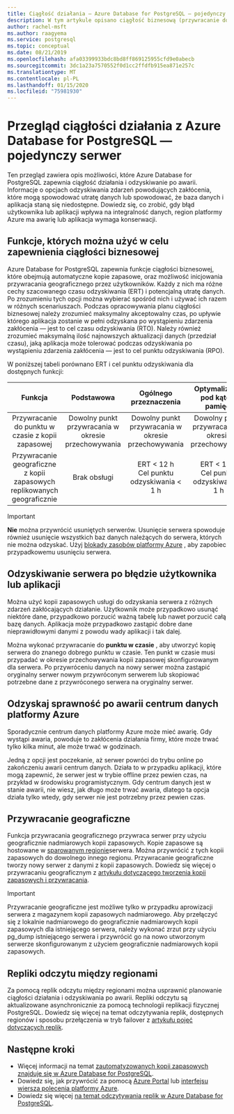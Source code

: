```yaml
---
title: Ciągłość działania — Azure Database for PostgreSQL — pojedynczy serwer
description: W tym artykule opisano ciągłość biznesową (przywracanie do punktu w czasie, awaria centrum danych, przywracanie geograficzne) podczas korzystania z Azure Database for PostgreSQL.
author: rachel-msft
ms.author: raagyema
ms.service: postgresql
ms.topic: conceptual
ms.date: 08/21/2019
ms.openlocfilehash: afa03399933bdc8bd8ff869125955cfd9e0abecb
ms.sourcegitcommit: 3dc1a23a7570552f0d1cc2ffdfb915ea871e257c
ms.translationtype: MT
ms.contentlocale: pl-PL
ms.lasthandoff: 01/15/2020
ms.locfileid: "75981930"
---
```

# <a name="overview-of-business-continuity-with-azure-database-for-postgresql---single-server"></a>Przegląd ciągłości działania z Azure Database for PostgreSQL — pojedynczy serwer

Ten przegląd zawiera opis możliwości, które Azure Database for PostgreSQL zapewnia ciągłość działania i odzyskiwanie po awarii. Informacje o opcjach odzyskiwania zdarzeń powodujących zakłócenia, które mogą spowodować utratę danych lub spowodować, że baza danych i aplikacja staną się niedostępne. Dowiedz się, co zrobić, gdy błąd użytkownika lub aplikacji wpływa na integralność danych, region platformy Azure ma awarię lub aplikacja wymaga konserwacji.

## <a name="features-that-you-can-use-to-provide-business-continuity"></a>Funkcje, których można użyć w celu zapewnienia ciągłości biznesowej

Azure Database for PostgreSQL zapewnia funkcje ciągłości biznesowej, które obejmują automatyczne kopie zapasowe, oraz możliwość inicjowania przywracania geograficznego przez użytkowników. Każdy z nich ma różne cechy szacowanego czasu odzyskiwania (ERT) i potencjalną utratę danych. Po zrozumieniu tych opcji można wybierać spośród nich i używać ich razem w różnych scenariuszach. Podczas opracowywania planu ciągłości biznesowej należy zrozumieć maksymalny akceptowalny czas, po upływie którego aplikacja zostanie w pełni odzyskana po wystąpieniu zdarzenia zakłócenia — jest to cel czasu odzyskiwania (RTO). Należy również zrozumieć maksymalną ilość najnowszych aktualizacji danych (przedział czasu), jaką aplikacja może tolerować podczas odzyskiwania po wystąpieniu zdarzenia zakłócenia — jest to cel punktu odzyskiwania (RPO).

W poniższej tabeli porównano ERT i cel punktu odzyskiwania dla dostępnych funkcji:

| **Funkcja** | **Podstawowa** | **Ogólnego przeznaczenia** | **Optymalizacja pod kątem pamięci** |
| :------------: | :-------: | :-----------------: | :------------------: |
| Przywracanie do punktu w czasie z kopii zapasowej | Dowolny punkt przywracania w okresie przechowywania | Dowolny punkt przywracania w okresie przechowywania | Dowolny punkt przywracania w okresie przechowywania |
| Przywracanie geograficzne z kopii zapasowych replikowanych geograficznie | Brak obsługi | ERT < 12 h<br/>Cel punktu odzyskiwania < 1 h | ERT < 12 h<br/>Cel punktu odzyskiwania < 1 h |

> [!IMPORTANT]
> **Nie** można przywrócić usuniętych serwerów. Usunięcie serwera spowoduje również usunięcie wszystkich baz danych należących do serwera, których nie można odzyskać. Użyj [blokady zasobów platformy Azure](../azure-resource-manager/management/lock-resources.md) , aby zapobiec przypadkowemu usunięciu serwera.

## <a name="recover-a-server-after-a-user-or-application-error"></a>Odzyskiwanie serwera po błędzie użytkownika lub aplikacji

Można użyć kopii zapasowych usługi do odzyskania serwera z różnych zdarzeń zakłócających działanie. Użytkownik może przypadkowo usunąć niektóre dane, przypadkowo porzucić ważną tabelę lub nawet porzucić całą bazę danych. Aplikacja może przypadkowo zastąpić dobre dane nieprawidłowymi danymi z powodu wady aplikacji i tak dalej.

Można wykonać przywracanie do **punktu w czasie** , aby utworzyć kopię serwera do znanego dobrego punktu w czasie. Ten punkt w czasie musi przypadać w okresie przechowywania kopii zapasowej skonfigurowanym dla serwera. Po przywróceniu danych na nowy serwer można zastąpić oryginalny serwer nowym przywróconym serwerem lub skopiować potrzebne dane z przywróconego serwera na oryginalny serwer.

## <a name="recover-from-an-azure-data-center-outage"></a>Odzyskaj sprawność po awarii centrum danych platformy Azure

Sporadycznie centrum danych platformy Azure może mieć awarię. Gdy wystąpi awaria, powoduje to zakłócenia działania firmy, które może trwać tylko kilka minut, ale może trwać w godzinach.

Jedną z opcji jest poczekanie, aż serwer powróci do trybu online po zakończeniu awarii centrum danych. Działa to w przypadku aplikacji, które mogą zapewnić, że serwer jest w trybie offline przez pewien czas, na przykład w środowisku programistycznym. Gdy centrum danych jest w stanie awarii, nie wiesz, jak długo może trwać awaria, dlatego ta opcja działa tylko wtedy, gdy serwer nie jest potrzebny przez pewien czas.

## <a name="geo-restore"></a>Przywracanie geograficzne

Funkcja przywracania geograficznego przywraca serwer przy użyciu geograficznie nadmiarowych kopii zapasowych. Kopie zapasowe są hostowane w [sparowanym regionie](../best-practices-availability-paired-regions.md)serwera. Można przywrócić z tych kopii zapasowych do dowolnego innego regionu. Przywracanie geograficzne tworzy nowy serwer z danymi z kopii zapasowych. Dowiedz się więcej o przywracaniu geograficznym z [artykułu dotyczącego tworzenia kopii zapasowych i przywracania](concepts-backup.md).

> [!IMPORTANT]
> Przywracanie geograficzne jest możliwe tylko w przypadku aprowizacji serwera z magazynem kopii zapasowych nadmiarowego. Aby przełączyć się z lokalnie nadmiarowego do geograficznie nadmiarowych kopii zapasowych dla istniejącego serwera, należy wykonać zrzut przy użyciu pg_dump istniejącego serwera i przywrócić go na nowo utworzonym serwerze skonfigurowanym z użyciem geograficznie nadmiarowych kopii zapasowych.

## <a name="cross-region-read-replicas"></a>Repliki odczytu między regionami
Za pomocą replik odczytu między regionami można usprawnić planowanie ciągłości działania i odzyskiwania po awarii. Repliki odczytu są aktualizowane asynchronicznie za pomocą technologii replikacji fizycznej PostgreSQL. Dowiedz się więcej na temat odczytywania replik, dostępnych regionów i sposobu przełączenia w tryb failover z [artykułu pojęć dotyczących replik](concepts-read-replicas.md). 

## <a name="next-steps"></a>Następne kroki
- Więcej informacji na temat [zautomatyzowanych kopii zapasowych znajduje się w Azure Database for PostgreSQL](concepts-backup.md). 
- Dowiedz się, jak przywrócić za pomocą [Azure Portal](howto-restore-server-portal.md) lub [interfejsu wiersza polecenia platformy Azure](howto-restore-server-cli.md).
- Dowiedz się więcej [na temat odczytywania replik w Azure Database for PostgreSQL](concepts-read-replicas.md).